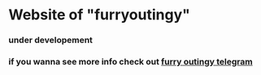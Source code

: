# Website of "furryoutingy"
### under developement
### if you wanna see more info check out [furry outingy telegram](https://t.me/furryoutingySKCZ)

